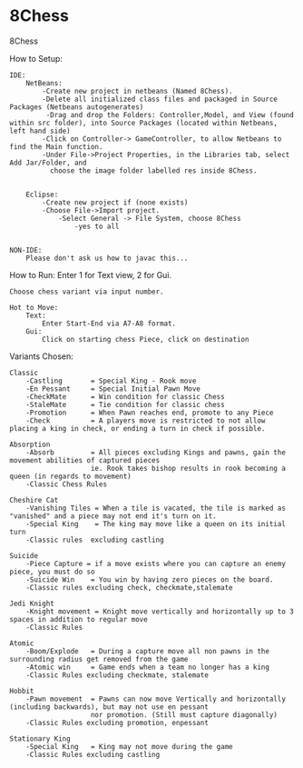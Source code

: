 8Chess
======
8Chess

How to Setup:

	IDE: 
		NetBeans: 
			-Create new project in netbeans (Named 8Chess). 
			-Delete all initialized class files and packaged in Source Packages (Netbeans autogenerates)
			 -Drag and drop the Folders: Controller,Model, and View (found within src folder), into Source Packages (located within Netbeans, left hand side)
			-Click on Controller-> GameController, to allow Netbeans to find the Main function.
			-Under File->Project Properties, in the Libraries tab, select Add Jar/Folder, and 
			  choose the image folder labelled res inside 8Chess.


		Eclipse:
			-Create new project if (none exists)
			-Choose File->Import project. 
				-Select General -> File System, choose 8Chess
					-yes to all


	NON-IDE:
		Please don't ask us how to javac this...

How to Run:
	Enter 1 for Text view, 2 for Gui.

	Choose chess variant via input number.
	
	Hot to Move:
		Text:
			Enter Start-End via A7-A8 format.
		Gui:
			Click on starting chess Piece, click on destination




Variants Chosen:

	Classic
		-Castling		= Special King - Rook move 
		-En Pessant		= Special Initial Pawn Move
		-CheckMate		= Win condition for classic Chess
		-StaleMate		= Tie condition for classic chess
		-Promotion		= When Pawn reaches end, promote to any Piece
		-Check 			= A players move is restricted to not allow placing a king in check, or ending a turn in check if possible.

	Absorption
		-Absorb			= All pieces excluding Kings and pawns, gain the movement abilities of captured pieces
						ie. Rook takes bishop results in rook becoming a queen (in regards to movement)
		-Classic Chess Rules

	Cheshire Cat
		-Vanishing Tiles = When a tile is vacated, the tile is marked as "vanished" and a piece may not end it's turn on it.
		-Special King 	 = The king may move like a queen on its initial turn 
		-Classic rules  excluding castling

	Suicide
		-Piece Capture = if a move exists where you can capture an enemy piece, you must do so
		-Suicide Win 	= You win by having zero pieces on the board.
		-Classic rules excluding check, checkmate,stalemate

	Jedi Knight
		-Knight movement = Knight move vertically and horizontally up to 3 spaces in addition to regular move
		-Classic Rules 	 

	Atomic
		-Boom/Explode 	= During a capture move all non pawns in the surrounding radius get removed from the game
		-Atomic win 	= Game ends when a team no longer has a king
		-Classic Rules excluding checkmate, stalemate 

	Hobbit
		-Pawn movement 	= Pawns can now move Vertically and horizontally (including backwards), but may not use en pessant 
		 				nor promotion. (Still must capture diagonally)
		-Classic Rules excluding promotion, enpessant

	Stationary King		
		-Special King 	= King may not move during the game
		-Classic Rules excluding castling

	
